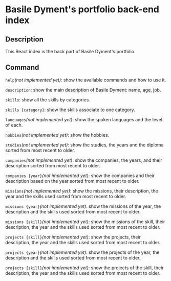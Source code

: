 <h1>Basile Dyment's portfolio back-end index</h1>

<h2>Description</h2>
<p>This React index is the back part of Basile Dyment's portfolio.</p>

<h2>Command</h2>
<p><code>help</code><em>(not implemented yet)</em>: show the available commands and how to use it.</p>
<p><code>description</code>: show the main description of Basile Dyment: name, age, job.</p>
<p><code>skills</code>: show all the skills by categories.</p>
<p><code>skills {category}</code>: show the skills associate to one category.</p>
<p><code>languages</code><em>(not implemented yet)</em>: show the spoken languages and the level of each.</p>
<p><code>hobbies</code><em>(not implemented yet)</em>: show the hobbies.</p>
<p><code>studies</code><em>(not implemented yet)</em>: show the studies, the years and the diploma sorted from most recent to older.</p>
<p><code>companies</code><em>(not implemented yet)</em>: show the companies, the years, and their description sorted from most recent to older.</p>
<p><code>companies {year}</code><em>(not implemented yet)</em>: show the companies and their description based on the year sorted from most recent to older.</p>
<p><code>missions</code><em>(not implemented yet)</em>: show the missions, their description, the year and the skills used sorted from most recent to older.</p>
<p><code>missions {year}</code><em>(not implemented yet)</em>: show the missions of the year, the description and the skills used sorted from most recent to older.</p>
<p><code>missions {skill}</code><em>(not implemented yet)</em>: show the missions of the skill, their description, the year and the skills used sorted from most recent to older.</p>
<p><code>projects {skill}</code><em>(not implemented yet)</em>: show the projects, their description, the year and the skills used sorted from most recent to older.</p>
<p><code>projects {year}</code><em>(not implemented yet)</em>: show the projects of the year, the description and the skills used sorted from most recent to older.</p>
<p><code>projects {skill}</code><em>(not implemented yet)</em>: show the projects of the skill, their description, the year and the skills used sorted from most recent to older.</p>
